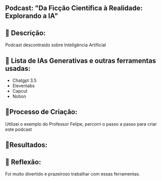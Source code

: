 ## Podcast: "Da Ficção Científica à Realidade: Explorando a IA"

## 📒 Descrição:
Podcast descontraido sobre Inteligência Artificial

## 🤖 Lista de IAs Generativas e outras ferramentas usadas:
- Chatgpt 3.5
- Elevenlabs 
- Capcut 
- Notion
    
## 🧐Processo de Criação:
Utilizei o exemplo do Professor Felipe, percorri o passo a passo para criar este podcast

## 🚀Resultados:


## 💭 Reflexão:
Foi muito divertido e prazeiroso trabalhar com essas ferramentas.


